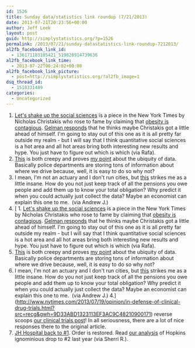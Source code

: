 ```yaml
---
id: 1526
title: Sunday data/statistics link roundup (7/21/2013)
date: 2013-07-21T20:23:56+00:00
author: Jeff Leek
layout: post
guid: http://simplystatistics.org/?p=1526
permalink: /2013/07/21/sunday-datastatistics-link-roundup-7212013/
al2fb_facebook_link_id:
  - 136171103105421_519828914739636
al2fb_facebook_link_time:
  - 2013-07-22T00:24:02+00:00
al2fb_facebook_link_picture:
  - post=http://simplystatistics.org/?al2fb_image=1
dsq_thread_id:
  - 1518331489
categories:
  - Uncategorized
---
```

  1. [Let's shake up the social sciences](http://www.nytimes.com/2013/07/21/opinion/sunday/lets-shake-up-the-social-sciences.html?hp&_r=2&) is a piece in the New York Times by Nicholas Christakis who rose to fame by claiming that [obesity is contagious](http://www.nejm.org/doi/full/10.1056/NEJMsa066082). [Gelman responds](http://andrewgelman.com/2013/07/21/defensive-political-science-responds-defensively-to-an-attack-on-social-science/) that he thinks maybe Christakis got a little ahead of himself. I'm going to stay out of this one as it is all pretty far outside my realm - but I will say that I think quantitative social sciences is a hot area and all hot areas bring both interesting new results and hype. You just have to figure out which is which (via Rafa).
  2. [This](http://www.aclu.org/blog/technology-and-liberty-national-security/police-documents-license-plate-scanners-reveal-mass) is both creepy and proves [my point](http://simplystatistics.org/2013/06/14/the-vast-majority-of-statistical-analysis-is-not-performed-by-statisticians/) about the ubiquity of data. Basically police departments are storing tons of information about where we drive because, well, it is easy to do so why not?
  3. I mean, I'm not an actuary and I don't run cities, but [this](http://dealbook.nytimes.com/2013/07/19/detroit-gap-reveals-industry-dispute-on-pension-math/?hp) strikes me as a little insane. How do you not just keep track of all the pensions you owe people and add them up to know your total obligation? Why predict it when you could actually just collect the data? Maybe an economist can explain this one to me.  (via Andrew J.)
  4. [  1. [Let's shake up the social sciences](http://www.nytimes.com/2013/07/21/opinion/sunday/lets-shake-up-the-social-sciences.html?hp&_r=2&) is a piece in the New York Times by Nicholas Christakis who rose to fame by claiming that [obesity is contagious](http://www.nejm.org/doi/full/10.1056/NEJMsa066082). [Gelman responds](http://andrewgelman.com/2013/07/21/defensive-political-science-responds-defensively-to-an-attack-on-social-science/) that he thinks maybe Christakis got a little ahead of himself. I'm going to stay out of this one as it is all pretty far outside my realm - but I will say that I think quantitative social sciences is a hot area and all hot areas bring both interesting new results and hype. You just have to figure out which is which (via Rafa).
  2. [This](http://www.aclu.org/blog/technology-and-liberty-national-security/police-documents-license-plate-scanners-reveal-mass) is both creepy and proves [my point](http://simplystatistics.org/2013/06/14/the-vast-majority-of-statistical-analysis-is-not-performed-by-statisticians/) about the ubiquity of data. Basically police departments are storing tons of information about where we drive because, well, it is easy to do so why not?
  3. I mean, I'm not an actuary and I don't run cities, but [this](http://dealbook.nytimes.com/2013/07/19/detroit-gap-reveals-industry-dispute-on-pension-math/?hp) strikes me as a little insane. How do you not just keep track of all the pensions you owe people and add them up to know your total obligation? Why predict it when you could actually just collect the data? Maybe an economist can explain this one to me.  (via Andrew J.)
  4.](http://www.nytimes.com/2013/07/19/opinion/in-defense-of-clinical-drug-trials.html?src=recg&gwh=9D33ABD1323113EF3AC9C48210900171) reverse scoops [our clinical trials post](http://simplystatistics.org/2013/07/15/yes-clinical-trials-work/)! In all seriousness, there are a lot of nice responses there to the original article.
  5. [JH Hospital back to #1](http://touch.baltimoresun.com/#section/-1/article/p2p-76681838/). Order is restored. Read [our analysis](http://simplystatistics.org/2012/07/18/a-closer-look-at-data-suggests-johns-hopkins-is-still/) of Hopkins ignominious drop to #2 last year (via Sherri R.).